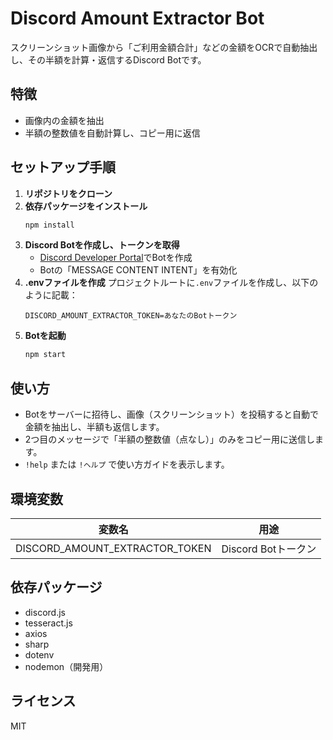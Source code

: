# Discord Amount Extractor Bot

スクリーンショット画像から「ご利用金額合計」などの金額をOCRで自動抽出し、その半額を計算・返信するDiscord Botです。

## 特徴
- 画像内の金額を抽出
- 半額の整数値を自動計算し、コピー用に返信

## セットアップ手順
1. **リポジトリをクローン**
2. **依存パッケージをインストール**
   ```bash
   npm install
   ```
3. **Discord Botを作成し、トークンを取得**
   - [Discord Developer Portal](https://discord.com/developers/applications)でBotを作成
   - Botの「MESSAGE CONTENT INTENT」を有効化
4. **.envファイルを作成**
   プロジェクトルートに`.env`ファイルを作成し、以下のように記載：
   ```env
   DISCORD_AMOUNT_EXTRACTOR_TOKEN=あなたのBotトークン
   ```
5. **Botを起動**
   ```bash
   npm start
   ```

## 使い方
- Botをサーバーに招待し、画像（スクリーンショット）を投稿すると自動で金額を抽出し、半額も返信します。
- 2つ目のメッセージで「半額の整数値（点なし）」のみをコピー用に送信します。
- `!help` または `!ヘルプ` で使い方ガイドを表示します。

## 環境変数
| 変数名                              | 用途                |
|--------------------------------------|---------------------|
| DISCORD_AMOUNT_EXTRACTOR_TOKEN       | Discord Botトークン |

## 依存パッケージ
- discord.js
- tesseract.js
- axios
- sharp
- dotenv
- nodemon（開発用）

## ライセンス
MIT 